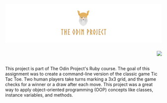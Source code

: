 # <img src="https://raw.githubusercontent.com/dsbfelipe/readme-banners/main/images/odin-project.png">

<img align="right" src="https://img.shields.io/badge/Ruby-CC342D?style=for-the-badge&logo=ruby&logoColor=white">

<br>
<br>

This project is part of The Odin Project's Ruby course. The goal of this assignment was to create a command-line version of the classic game Tic Tac Toe. Two human players take turns marking a 3x3 grid, and the game checks for a winner or a draw after each move. This project was a great way to apply object-oriented programming (OOP) concepts like classes, instance variables, and methods.
